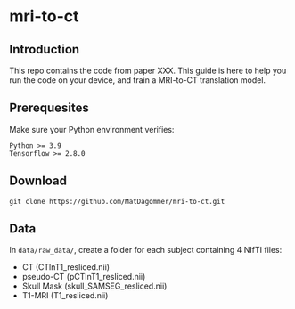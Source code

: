 # mri-to-ct

## Introduction

This repo contains the code from paper XXX. This guide is here to help you run the code on your device, and train a MRI-to-CT translation model. 

## Prerequesites

Make sure your Python environment verifies:
    
    Python >= 3.9
    Tensorflow >= 2.8.0

## Download

    git clone https://github.com/MatDagommer/mri-to-ct.git

## Data

In ``` data/raw_data/ ```, create a folder for each subject containing 4 NIfTI files:

* CT (CTlnT1_resliced.nii)
* pseudo-CT (pCTlnT1_resliced.nii)
* Skull Mask (skull_SAMSEG_resliced.nii)
* T1-MRI (T1_resliced.nii)



